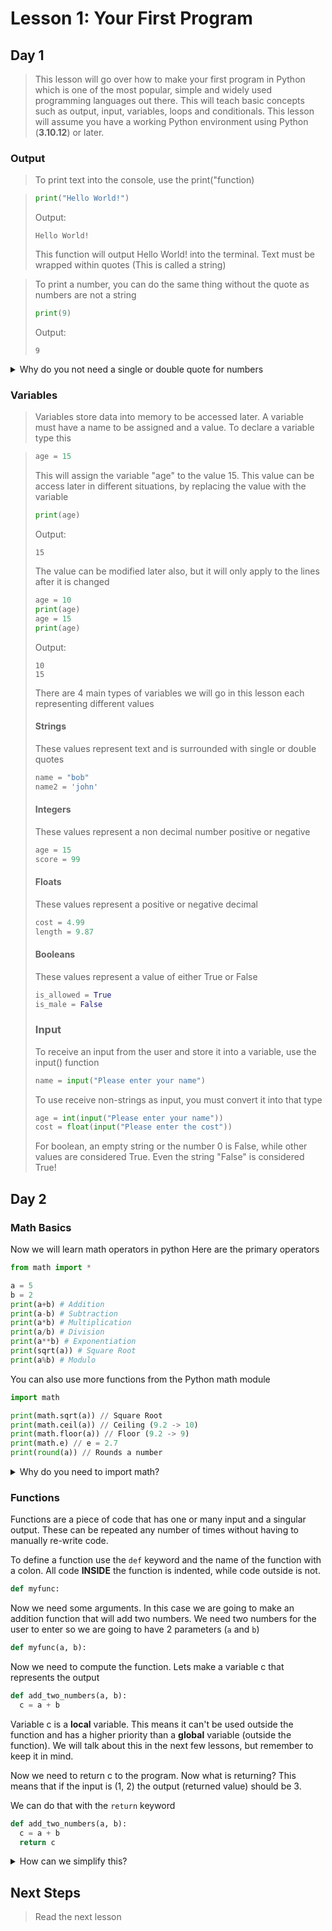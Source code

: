 # Lesson 1: Your First Program

## Day 1

> This lesson will go over how to make your first program in Python which is one of the most popular, simple and widely used programming languages out there. This will teach basic concepts such as output, input, variables, loops and conditionals. This lesson will assume you have a working Python environment using Python (**3.10.12**) or later.

### Output

> To print text into the console, use the print("function)

> ```python
> print("Hello World!")
> ```
>
> Output:
>
> ```
> Hello World!
> ```
>
> This function will output Hello World! into the terminal. Text must be wrapped within quotes (This is called a string)

> To print a number, you can do the same thing without the quote as numbers are not a string
>
> ```python
> print(9)
> ```
>
> Output:
>
> ```
> 9
> ```

<details>
  <summary>Why do you not need a single or double quote for numbers</summary>
  This tells Python3 to perform calculations like they are number, not characters in text. While you can print "3" you can't do "3" * 3
</details>

### Variables

> Variables store data into memory to be accessed later. A variable must have a name to be assigned and a value. To declare a variable type this

> ```python
> age = 15
> ```
>
> This will assign the variable "age" to the value 15. This value can be access later in different situations, by replacing the value with the variable
>
> ```python
> print(age)
> ```
>
> Output:
>
> ```
> 15
> ```
>
> The value can be modified later also, but it will only apply to the lines after it is changed
>
> ```python
> age = 10
> print(age)
> age = 15
> print(age)
> ```
>
> Output:
>
> ```
> 10
> 15
> ```
>
> There are 4 main types of variables we will go in this lesson each representing different values
>
> #### Strings
>
> These values represent text and is surrounded with single or double quotes
>
> ```python
> name = "bob"
> name2 = 'john'
> ```
>
> #### Integers
>
> These values represent a non decimal number positive or negative
>
> ```python
> age = 15
> score = 99
> ```
>
> #### Floats
>
> These values represent a positive or negative decimal
>
> ```python
> cost = 4.99
> length = 9.87
> ```
>
> #### Booleans
>
> These values represent a value of either True or False
>
> ```python
> is_allowed = True
> is_male = False
> ```
>
> ### Input
>
> To receive an input from the user and store it into a variable, use the input() function
>
> ```python
> name = input("Please enter your name")
> ```
>
> To use receive non-strings as input, you must convert it into that type
>
> ```python
> age = int(input("Please enter your name"))
> cost = float(input("Please enter the cost"))
> ```
>
> For boolean, an empty string or the number 0 is False, while other values are considered True. Even the string "False" is considered True!

## Day 2

### Math Basics

Now we will learn math operators in python
Here are the primary operators

```python
from math import *

a = 5
b = 2
print(a+b) # Addition
print(a-b) # Subtraction
print(a*b) # Multiplication
print(a/b) # Division
print(a**b) # Exponentiation
print(sqrt(a)) # Square Root
print(a%b) # Modulo
```

You can also use more functions from the Python math module

```python
import math

print(math.sqrt(a)) // Square Root
print(math.ceil(a)) // Ceiling (9.2 -> 10)
print(math.floor(a)) // Floor (9.2 -> 9)
print(math.e) // e = 2.7
print(round(a)) // Rounds a number
```

<details>
  <summary>Why do you need to import math?</summary>
  Math is an built in python library. The reason it is not built in is that it only loads if you need it. If you do not need it, it is a waste of time importing more functions.
</details>

### Functions

Functions are a piece of code that has one or many input and a singular output. These can be repeated any number of times without having to manually re-write code.

To define a function use the `def` keyword and the name of the function with a colon. All code **INSIDE** the function is indented, while code outside is not.

```python
def myfunc:

```

Now we need some arguments. In this case we are going to make an addition function that will add two numbers. We need two numbers for the user to enter so we are going to have 2 parameters (`a` and `b`)

```python
def myfunc(a, b):

```

Now we need to compute the function. Lets make a variable c that represents the output

```python
def add_two_numbers(a, b):
  c = a + b
```

Variable c is a **local** variable. This means it can't be used outside the function and has a higher priority than a **global** variable (outside the function). We will talk about this in the next few lessons, but remember to keep it in mind.

Now we need to return c to the program. Now what is returning? This means that if the input is (1, 2) the output (returned value) should be 3.

We can do that with the `return` keyword

```python
def add_two_numbers(a, b):
  c = a + b
  return c
```

<details>
  <summary>How can we simplify this?</summary>
  We can directly return `a+b` without making a separate variable by just saying `return a + b`
</details>

## Next Steps

> Read the next lesson
